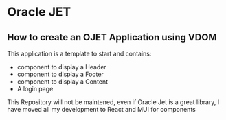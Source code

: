 # Oracle JET
## How to create an OJET Application using VDOM

This application is a template to start and contains:
- component to display a Header
- component to display a Footer
- component to display a Content
- A login page

This Repository will not be maintened, even if Oracle Jet is a great library, I have moved all my development to React and MUI for components


